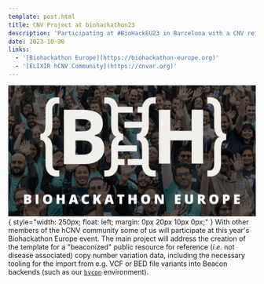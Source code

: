 ```yaml
---
template: post.html
title: CNV Project at biohackathon23
description: 'Participating at #BioHackEU23 in Barcelona with a CNV reference resource project'
date: 2023-10-30
links:
  - '[Biohackathon Europe](https://biohackathon-europe.org)'
  - '[ELIXIR hCNV Community](https://cnvar.org)'
---
```


![biohackathon logo image](/img/biohackathon-europe-image.png){ style="width: 250px; float: left; margin: 0px 20px 10px 0px;" }
With other members of the hCNV community some of us will participate at this year's
Biohackathon Europe event. The main project will address the creation of the template
for a "beaconized" public resource for reference (_i.e._ not disease associated)
copy number variation data, including the necessary tooling for the import from
e.g. VCF or BED file variants into Beacon backends (such as our [`bycon`](https://github.com/progenetix/bycon/) environment).

<!--more-->
